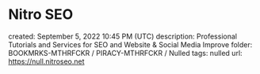 # Nitro SEO

created: September 5, 2022 10:45 PM (UTC)
description: Professional Tutorials and Services for SEO and Website & Social Media Improve
folder: BOOKMRKS-MTHRFCKR / PIRACY-MTHRFCKR / Nulled
tags: nulled
url: https://null.nitroseo.net